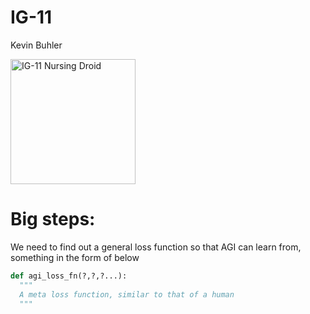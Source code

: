 # IG-11

Kevin Buhler

<img src="https://i.etsystatic.com/20421528/r/il/00fef0/2194905930/il_570xN.2194905930_6g6p.jpg" alt="IG-11 Nursing Droid" width="200"/>

# Big steps:

We need to find out a general loss function so that AGI can learn from, something in the form of below

```python
def agi_loss_fn(?,?,?...):
  """
  A meta loss function, similar to that of a human
  """
```
